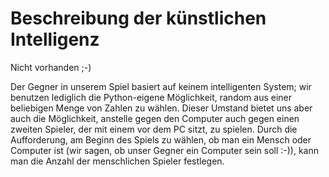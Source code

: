 # Beschreibung der künstlichen Intelligenz

Nicht vorhanden ;-)

Der Gegner in unserem Spiel basiert auf keinem intelligenten System; wir benutzen lediglich die Python-eigene Möglichkeit, random aus einer beliebigen Menge von Zahlen zu wählen. Dieser Umstand bietet uns aber auch die Möglichkeit, anstelle gegen den Computer auch gegen einen zweiten Spieler, der mit einem vor dem PC sitzt, zu spielen. Durch die Aufforderung, am Beginn des Spiels zu wählen, ob man ein Mensch oder Computer ist (wir sagen, ob unser Gegner ein Computer sein soll :-)), kann man die Anzahl der menschlichen Spieler festlegen.
